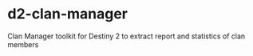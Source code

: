# d2-clan-manager
Clan Manager toolkit for Destiny 2 to extract report and statistics of clan members
